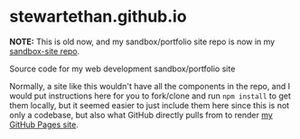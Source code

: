 # stewartethan.github.io
**NOTE:** This is old now, and my sandbox/portfolio site repo is now in my [sandbox-site repo].

Source code for my web development sandbox/portfolio site

Normally, a site like this wouldn't have all the components in the repo, and
I would put instructions here for you to fork/clone and run ```npm install```
to get them locally, but it seemed easier to just include them here since this
is not only a codebase, but also what GitHub directly pulls from to render
[my GitHub Pages site].

[sandbox-site repo]: http://github.com/StewartEthan/sandbox-site
[my github pages site]: http://stewartethan.github.io
